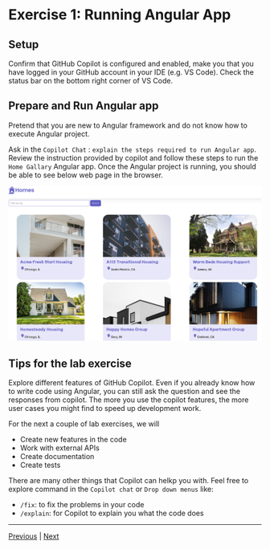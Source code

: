 
# Exercise 1: Running Angular App

## Setup

Confirm that GitHub Copilot is configured and enabled, make you that you have logged in your GitHub account in your IDE (e.g. VS Code). Check the status bar on the bottom right corner of VS Code.

## Prepare and Run Angular app

Pretend that you are new to Angular framework and do not know how to execute Angular project.

Ask in the `Copilot Chat` : `explain the steps required to run Angular app`. Review the instruction provided by copilot and follow these steps to run the `Home Gallary` Angular app. Once the Angular project is running, you should be able to see below web page in the browser.

![alt text](imgs/exec1-app.png)

## Tips for the lab exercise

Explore different features of GitHub Copilot. Even if you already know how to write code using Angular, you can still ask the question and see the responses from copilot. The more you use the copilot features, the more user cases you might find to speed up development work.

For the next a couple of lab exercises, we will

- Create new features in the code
- Work with external APIs
- Create documentation
- Create tests

There are many other things that Copilot can helkp you with. Feel free to explore command in the `Copilot chat` or `Drop down menus` like:

- `/fix`: to fix the problems in your code
- `/explain`: for Copilot to explain you what the code does


---------------
[Previous](./Readme.md) | [Next](./exercise-2.md)
